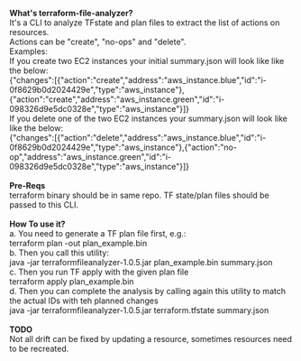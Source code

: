 <b>What's terraform-file-analyzer?</b>
</br>
It's a CLI to analyze TFstate and plan files to extract the list of actions on resources.
</br>
Actions can be "create", "no-ops" and "delete".
</br>
Examples: 
</br>
If you create two EC2 instances your initial summary.json will look like like the below:
</br>
{"changes":[{"action":"create","address":"aws_instance.blue","id":"i-0f8629b0d2024429e","type":"aws_instance"},{"action":"create","address":"aws_instance.green","id":"i-098326d9e5dc0328e","type":"aws_instance"}]}
</br>
If you delete one of the two EC2 instances your summary.json will look like like the below:
</br>
{"changes":[{"action":"delete","address":"aws_instance.blue","id":"i-0f8629b0d2024429e","type":"aws_instance"},{"action":"no-op","address":"aws_instance.green","id":"i-098326d9e5dc0328e","type":"aws_instance"}]}
</br>
</br>
<b>Pre-Reqs</b>
</br>
terraform binary should be in same repo. TF state/plan files should be passed to this CLI.
</br>
</br>
<b>How To use it?</b>
</br>
a. You need to generate a TF plan file first, e.g.:
</br>
   terraform plan -out plan_example.bin
</br>
b. Then you call this utility:
</br>
   java -jar terraformfileanalyzer-1.0.5.jar plan_example.bin summary.json
</br>
c. Then you run TF apply with the given plan file
</br>
   terraform apply plan_example.bin
</br>
d. Then you can complete the analysis by calling again this utility to match the actual IDs with teh planned changes
</br>
   java -jar terraformfileanalyzer-1.0.5.jar terraform.tfstate summary.json
</br>
</br>
<b>TODO</b>
</br>
Not all drift can be fixed by updating a resource, sometimes resources need to be recreated. 